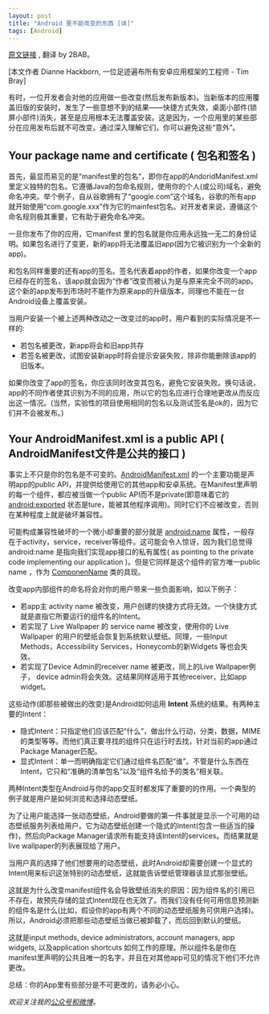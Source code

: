 ```yaml
---
layout: post
title: "Android 里不能改变的东西 [译]"
tags: [Android]
---
```


[原文链接](http://android-developers.blogspot.com/2011/06/things-that-cannot-change.html) , 翻译 by 2BAB。

[本文作者 Dianne Hackborn, 一位足迹遍布所有安卓应用框架的工程师 - Tim Bray]

有时，一位开发者会对他的应用做一些改变(然后发布新版本)。当新版本的应用覆盖旧版的安装时，发生了一些意想不到的结果——快捷方式失效，桌面小部件(锁屏小部件)消失，甚至是应用根本无法覆盖安装。这是因为，一个应用里的某些部分在应用发布后就不可改变。通过深入理解它们，你可以避免这些“意外”。

## **Your package name and certificate ( 包名和签名 )** ##

首先，最显而易见的是“manifest里的包名”，即你在app的AndoridManifest.xml里定义独特的包名。它遵循Java的包命名规则，使用你的个人(或公司)域名，避免命名冲突。举个例子，自从谷歌拥有了“google.com”这个域名，谷歌的所有app就开始使用“com.google.xxx”作为它的mainfest包名。对开发者来说，遵循这个命名规则极其重要，它有助于避免命名冲突。

一旦你发布了你的应用，它manifest 里的包名就是你应用永远独一无二的身份证明。如果包名进行了变更，新的app将无法覆盖旧app(因为它被识别为一个全新的app)。

<!-- more -->

和包名同样重要的还有app的签名。签名代表着app的作者，如果你改变一个app已经存在的签名，该app就会因为“作者”改变而被认为是与原来完全不同的app。这个新的app发布到市场时不能作为原来app的升级版本，同理也不能在一台Android设备上覆盖安装。

当用户安装一个被上述两种改动之一改变过的app时，用户看到的实际情况是不一样的: 

- 若包名被更改，新app将会和旧app共存
- 若签名被更改，试图安装新app时将会提示安装失败，除非你能删除该app的旧版本。


如果你改变了app的签名，你应该同时改变其包名，避免它安装失败。换句话说，app的不同作者使其识别为不同的应用，所以它的包名应进行合理地更改从而反应出这一情况。(当然，实验性的项目使用相同的包名以及测试签名是ok的，因为它们并不会被发布。)

## **Your AndroidManifest.xml is a public API ( AndroidManifest文件是公共的接口 )** ##

事实上不只是你的包名是不可变的。[AndroidManifest.xml](http://developer.android.com/guide/topics/manifest/manifest-intro.html) 的一个主要功能是声明app的public API，并提供给使用它的其他app和安卓系统。在Manifest里声明的每一个组件，都应被当做一个public API而不是private(即意味着它的 [android:exported](http://developer.android.com/guide/topics/manifest/activity-element.html#exported) 状态是ture，能被其他程序调用)。同时它们不应被改变，否则在某种程度上就是破坏兼容性。

可能构成兼容性破坏的一个微小却重要的部分就是 [android:name](http://developer.android.com/guide/topics/manifest/activity-element.html#nm) 属性，一般存在于activity，service，receiver等组件。这可能会令人惊讶，因为我们总觉得 android:name 是指向我们实现app接口的私有属性( as pointing to the private code implementing our application )。但是它同样是这个组件的官方唯一public name ，作为 [ComponenName](http://developer.android.com/reference/android/content/ComponentName.html) 类的具现。

改变app内部组件的命名将会对你的用户带来一些负面影响，如以下例子：


- 若app主 activity name 被改变，用户创建的快捷方式将无效。一个快捷方式就是直指它所要运行的组件名的Intent。
- 若实现了 Live Wallpaper 的 service name 被改变，使用你的 Live Wallpaper 的用户的壁纸会恢复到系统默认壁纸。同理，一些Input Methods，Accessibility Services，Honeycomb的新Widgets 等也会失效。
- 若实现了Device Admin的receiver name 被更改，同上的Live Wallpaper例子， device admin将会失效。这结果同样适用于其他receiver，比如app widget。

这些动作(即那些被做出的改变)是Android如何运用 **Intent** 系统的结果。有两种主要的Intent：

- 隐式Intent：只指定他们应该匹配“什么”，做出什么行动，分类，数据，MIME的类型等等。而他们真正要寻找的组件只在运行时去找，针对当前的app通过Package Manager匹配。
- 显式Intent：单一而明确指定它们通过组件名匹配“谁”。不管是什么东西在Intent，它只和“准确的清单包名”以及“组件名给予的类名”相关联。

两种Intent类型在Android与你的app交互时都发挥了重要的的作用。一个典型的例子就是用户是如何浏览和选择动态壁纸。

为了让用户能选择一张动态壁纸，Android要做的第一件事就是显示一个可用的动态壁纸服务列表给用户。它为动态壁纸创建一个隐式的Intent(包含一些适当的操作)，然后向Package Manager请求所有能支持该Intent的services。而结果就是live wallpaper的列表展现给了用户。

当用户真的选择了他们想要用的动态壁纸，此时Android却需要创建一个显式的Intent用来标识这张特别的动态壁纸，这就能告诉壁纸管理器该显式那张壁纸。

这就是为什么改变manifest组件名会导致壁纸消失的原因：因为组件名的引用已不存在，故预先存储的显式Intent现在也无效了。而我们没有任何可用信息预测新的组件名是什么(比如，假设你的app有两个不同的动态壁纸服务可供用户选择)。所以，Android必须把那些动态壁纸当做已被卸载了，而后回到默认的壁纸。

这就是input methods, device administrators, account managers, app widgets, 以及application shortcuts 如何工作的原理。所以组件名是你在manifest里声明的公共且唯一的名字，并且在对其他app可见的情况下他们不允许更改。

总结：你的App里有些部分是不可更改的，请务必小心。



*欢迎关注我的[公众号和微博](/about)。*